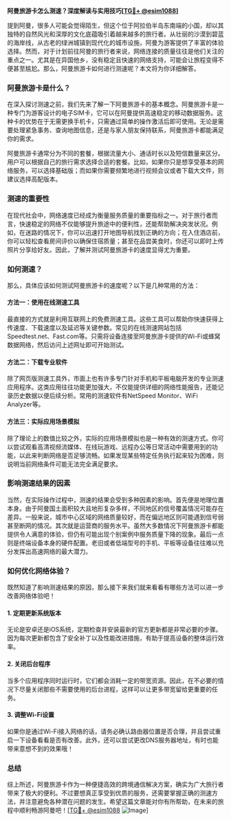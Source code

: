 **阿曼旅游卡怎么测速？深度解读与实用技巧[[TG💪+ @esim1088](https://t.me/s/esim1088)]**

提到阿曼，很多人可能会觉得陌生，但这个位于阿拉伯半岛东南端的小国，却以其独特的自然风光和深厚的文化底蕴吸引着越来越多的旅行者。从壮丽的沙漠到碧蓝的海岸线，从古老的绿洲城镇到现代化的城市设施，阿曼为游客提供了丰富的体验选择。然而，对于计划前往阿曼的旅行者来说，网络连接的质量往往是他们关注的重点之一。尤其是在异国他乡，没有稳定且快速的网络支持，可能会让旅程变得不便甚至尴尬。那么，阿曼旅游卡如何进行测速呢？本文将为你详细解答。

### 阿曼旅游卡是什么？

在深入探讨测速之前，我们先来了解一下阿曼旅游卡的基本概念。阿曼旅游卡是一种专门为游客设计的电子SIM卡，它可以在阿曼提供高速稳定的移动数据服务。这种卡的优势在于无需更换手机卡，只需通过简单的操作激活后即可使用。无论是需要处理紧急事务、查询地图信息，还是与家人朋友保持联系，阿曼旅游卡都能满足你的需求。

阿曼旅游卡通常分为不同的套餐，根据流量大小、通话时长以及短信数量来区分。用户可以根据自己的旅行需求选择合适的套餐。比如，如果你只是想享受基本的网络服务，可以选择基础版；而如果你需要频繁地进行视频会议或者下载大文件，则建议选择高配版本。

### 测速的重要性

在现代社会中，网络速度已经成为衡量服务质量的重要指标之一。对于旅行者而言，快速稳定的网络不仅能够提升旅途中的便利性，还能帮助解决突发状况。例如，在迷路的情况下，你可以迅速打开地图导航找到正确的方向；在入住酒店前，你可以轻松查看房间评价以确保住宿质量；甚至在品尝美食时，你还可以即时上传照片分享给好友。因此，了解并测试阿曼旅游卡的速度显得尤为重要。

### 如何测速？

那么，具体应该如何测试阿曼旅游卡的速度呢？以下是几种常用的方法：

#### 方法一：使用在线测速工具

最直接的方式就是利用互联网上的免费测速工具。这些工具可以帮助你快速获得上传速度、下载速度以及延迟等关键参数。常见的在线测速网站包括Speedtest.net、Fast.com等。只需将设备连接至阿曼旅游卡提供的Wi-Fi或蜂窝数据网络，然后访问上述网址即可开始测试。

#### 方法二：下载专业软件

除了网页版测速工具外，市面上也有许多专门针对手机和平板电脑开发的专业测速应用程序。这类应用往往功能更加强大，不仅能提供详细的网络性能报告，还能记录历史数据以便后续分析。常用的测速软件有NetSpeed Monitor、WiFi Analyzer等。

#### 方法三：实际应用场景模拟

除了理论上的数值比较之外，实际的应用场景模拟也是一种有效的测速方式。你可以尝试观看高清视频流媒体、在线玩游戏、远程办公等日常活动中需要用到的功能，以此来判断网络是否足够流畅。如果发现某些特定任务执行起来较为困难，则说明当前网络条件可能无法完全满足要求。

### 影响测速结果的因素

当然，在实际操作过程中，测速的结果会受到多种因素的影响。首先便是地理位置本身。由于阿曼国土面积较大且地形复杂多样，不同地区的信号覆盖情况可能存在差异。一般来说，城市中心区域的网络质量较好，而在偏远地区则可能遇到信号弱甚至断网的情况。其次就是运营商的服务水平。虽然大多数情况下阿曼旅游卡都能提供令人满意的体验，但仍有可能出现个别案例中服务质量下降的现象。最后一点则是终端设备本身的硬件配置。老旧或者低端型号的手机、平板等设备往往难以充分发挥出高速网络的最大潜力。

### 如何优化网络体验？

既然知道了影响测速结果的原因，那么接下来我们就来看看有哪些方法可以进一步改善网络体验吧！

#### 1. 定期更新系统版本

无论是安卓还是iOS系统，定期检查并安装最新的官方更新都是非常必要的步骤。因为每次更新都包含了安全补丁以及性能改进措施，有助于提高设备的整体运行效率。

#### 2. 关闭后台程序

当多个应用程序同时运行时，它们都会消耗一定的带宽资源。因此，在不必要的情况下尽量关闭那些不需要使用的后台进程，这样可以让更多带宽留给更重要的任务。

#### 3. 调整Wi-Fi设置

如果你是通过Wi-Fi接入网络的话，请务必确认路由器位置是否合理，并且尝试重启一下设备看看是否有改善。此外，还可以尝试更改DNS服务器地址，有时也能带来意想不到的效果哦！

### 总结

综上所述，阿曼旅游卡作为一种便捷高效的跨境通信解决方案，确实为广大旅行者带来了极大的便利。不过要想真正享受到优质的服务，还需要掌握正确的测速方法，并注意避免各种潜在问题的发生。希望这篇文章能对你有所帮助，在未来的旅程中顺利畅游阿曼吧！[[TG💪+ @esim1088](https://t.me/s/esim1088) ![Image](https://i.postimg.cc/4NQfJmqS/Snipaste-2025-05-13-00-14-12.png)]